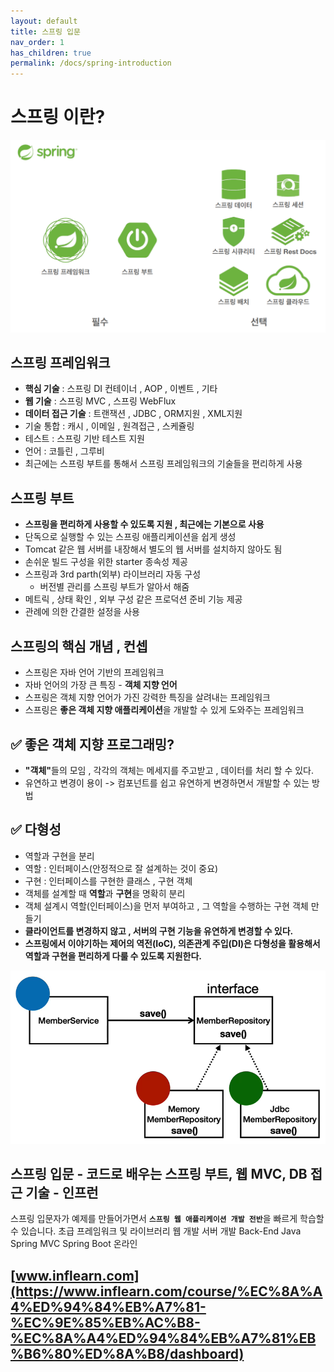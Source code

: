 ```yaml
---
layout: default
title: 스프링 입문
nav_order: 1
has_children: true
permalink: /docs/spring-introduction
---
```

# 스프링 이란?
![](../../assets/images/spring-introduction/1.png)
## 스프링 프레임워크

-   **핵심 기술** : 스프링 DI 컨테이너 , AOP , 이벤트 , 기타
-   **웹 기술** : 스프링 MVC , 스프링 WebFlux
-   **데이터 접근 기술** : 트랜잭션 , JDBC , ORM지원 , XML지원
-   기술 통합 : 캐시 , 이메일 , 원격접근 , 스케쥴링
-   테스트 : 스프링 기반 테스트 지원
-   언어 : 코틀린 , 그루비
-   최근에는 스프링 부트를 통해서 스프링 프레임워크의 기술들을 편리하게 사용

## 스프링 부트

-   **스프링을 편리하게 사용할 수 있도록 지원 , 최근에는 기본으로 사용**
-   단독으로 실행할 수 있는 스프링 애플리케이션을 쉽게 생성
-   Tomcat 같은 웹 서버를 내장해서 별도의 웹 서버를 설치하지 않아도 됨
-   손쉬운 빌드 구성을 위한 starter 종속성 제공
-   스프링과 3rd parth(외부) 라이브러리 자동 구성
    -   버전별 관리를 스프링 부트가 알아서 해줌
-   메트릭 , 상태 확인 , 외부 구성 같은 프로덕션 준비 기능 제공
-   관례에 의한 간결한 설정을 사용

## 스프링의 핵심 개념 , 컨셉

-   스프링은 자바 언어 기반의 프레임워크
-   자바 언어의 가장 큰 특징 - **객체 지향 언어**
-   스프링은 객체 지향 언어가 가진 강력한 특징을 살려내는 프레임워크
-   스프링은 **좋은 객체 지향 애플리케이션**을 개발할 수 있게 도와주는 프레임워크

## ✅ 좋은 객체 지향 프로그래밍?

-   <strong>"객체"</strong>들의 모임 , 각각의 객체는 메세지를 주고받고 , 데이터를 처리 할 수 있다.
-   유연하고 변경이 용이 -> 컴포넌트를 쉽고 유연하게 변경하면서 개발할 수 있는 방법

## ✅ 다형성

-   역할과 구현을 분리
-   역할 : 인터페이스(안정적으로 잘 설계하는 것이 중요)
-   구현 : 인터페이스를 구현한 클래스 , 구현 객체
-   객체를 설계할 때 **역할**과 **구현**을 명확히 분리
-   객체 설계시 역할(인터페이스)을 먼저 부여하고 , 그 역할을 수행하는 구현 객체 만들기
-   **클라이언트를 변경하지 않고 , 서버의 구현 기능을 유연하게 변경할 수 있다.**
-   **스프링에서 이야기하는 제어의 역전(IoC), 의존관계 주입(DI)은 다형성을 활용해서 역할과 구현을 편리하게 다룰 수 있도록 지원한다.**

![](../../assets/images/spring-introduction/2.png)

## 스프링 입문 - 코드로 배우는 스프링 부트, 웹 MVC, DB 접근 기술 - 인프런

스프링 입문자가 예제를 만들어가면서 <strong>`스프링 웹 애플리케이션 개발 전반`</strong>을 빠르게 학습할 수 있습니다.
초급 프레임워크 및 라이브러리 웹 개발 서버 개발 Back-End Java Spring MVC Spring Boot 온라인

## [www.inflearn.com](https://www.inflearn.com/course/%EC%8A%A4%ED%94%84%EB%A7%81-%EC%9E%85%EB%AC%B8-%EC%8A%A4%ED%94%84%EB%A7%81%EB%B6%80%ED%8A%B8/dashboard)

